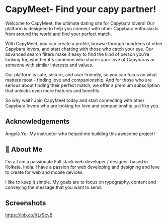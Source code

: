 
# CapyMeet- Find your capy partner!
Welcome to CapyMeet, the ultimate dating site for Capybara lovers! Our platform is designed to help you connect with other Capybara enthusiasts from around the world and find your perfect match.

With CapyMeet, you can create a profile, browse through hundreds of other Capybara lovers, and start chatting with those who catch your eye. Our advanced search filters make it easy to find the kind of person you're looking for, whether it's someone who shares your love of Capybaras or someone with similar interests and values.

Our platform is safe, secure, and user-friendly, so you can focus on what matters most - finding love and companionship. And for those who are serious about finding their perfect match, we offer a premium subscription that unlocks even more features and benefits.

So why wait? Join CapyMeet today and start connecting with other Capybara lovers who are looking for love and companionship just like you.
## Acknowledgements

Angela Yu- My instructor who helped me building this awesome project!


## 🚀 About Me
I'm a I am a passionate Full stack web developer / designer. based in Kolkata, India. I have a passion for web developing and designing and love to create for web and mobile devices.

I like to keep it simple. My goals are to focus on typography, content and conveying the message that you want to send.


## Screenshots

https://ibb.co/XLrScvB


